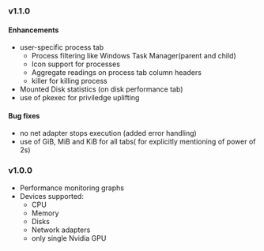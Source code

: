 ### v1.1.0
#### Enhancements
- user-specific process tab
  * Process filtering like Windows Task Manager(parent and child)
  * Icon support for processes
  * Aggregate readings on process tab column headers
  * killer for killing process
- Mounted Disk statistics (on disk performance tab)
- use of pkexec for priviledge uplifting

#### Bug fixes
- no net adapter stops execution (added error handling)
- use of GiB, MiB and KiB for all tabs( for explicitly mentioning of power of 2s)


### v1.0.0
- Performance monitoring graphs
- Devices supported:
  * CPU
  * Memory
  * Disks
  * Network adapters
  * only single Nvidia GPU
